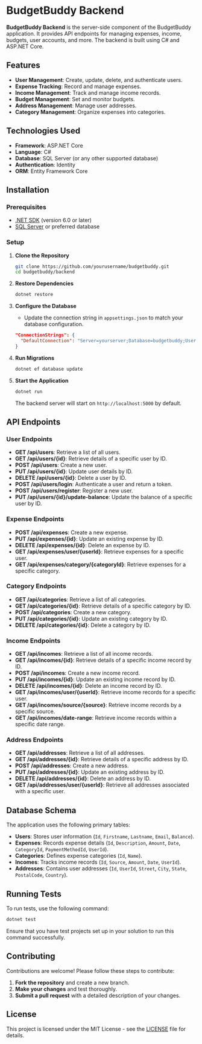 # BudgetBuddy Backend

**BudgetBuddy Backend** is the server-side component of the BudgetBuddy application. It provides API endpoints for managing expenses, income, budgets, user accounts, and more. The backend is built using C# and ASP.NET Core.

## Features

- **User Management**: Create, update, delete, and authenticate users.
- **Expense Tracking**: Record and manage expenses.
- **Income Management**: Track and manage income records.
- **Budget Management**: Set and monitor budgets.
- **Address Management**: Manage user addresses.
- **Category Management**: Organize expenses into categories.

## Technologies Used

- **Framework**: ASP.NET Core
- **Language**: C#
- **Database**: SQL Server (or any other supported database)
- **Authentication**: Identity
- **ORM**: Entity Framework Core

## Installation

### Prerequisites

- [.NET SDK](https://dotnet.microsoft.com/download) (version 6.0 or later)
- [SQL Server](https://www.microsoft.com/en-us/sql-server/sql-server-downloads) or preferred database

### Setup

1. **Clone the Repository**

   ```bash
   git clone https://github.com/yourusername/budgetbuddy.git
   cd budgetbuddy/backend
   ```

2. **Restore Dependencies**

   ```bash
   dotnet restore
   ```

3. **Configure the Database**

   - Update the connection string in `appsettings.json` to match your database configuration.

   ```json
   "ConnectionStrings": {
     "DefaultConnection": "Server=yourserver;Database=budgetbuddy;User Id=yourusername;Password=yourpassword;"
   }
   ```

4. **Run Migrations**

   ```bash
   dotnet ef database update
   ```

5. **Start the Application**

   ```bash
   dotnet run
   ```

   The backend server will start on `http://localhost:5000` by default.

## API Endpoints

### **User Endpoints**

- **GET /api/users**: Retrieve a list of all users.
- **GET /api/users/{id}**: Retrieve details of a specific user by ID.
- **POST /api/users**: Create a new user.
- **PUT /api/users/{id}**: Update user details by ID.
- **DELETE /api/users/{id}**: Delete a user by ID.
- **POST /api/users/login**: Authenticate a user and return a token.
- **POST /api/users/register**: Register a new user.
- **PUT /api/users/{id}/update-balance**: Update the balance of a specific user by ID.

### **Expense Endpoints**

- **POST /api/expenses**: Create a new expense.
- **PUT /api/expenses/{id}**: Update an existing expense by ID.
- **DELETE /api/expenses/{id}**: Delete an expense by ID.
- **GET /api/expenses/user/{userId}**: Retrieve expenses for a specific user.
- **GET /api/expenses/category/{categoryId}**: Retrieve expenses for a specific category.

### **Category Endpoints**

- **GET /api/categories**: Retrieve a list of all categories.
- **GET /api/categories/{id}**: Retrieve details of a specific category by ID.
- **POST /api/categories**: Create a new category.
- **PUT /api/categories/{id}**: Update an existing category by ID.
- **DELETE /api/categories/{id}**: Delete a category by ID.

### **Income Endpoints**

- **GET /api/incomes**: Retrieve a list of all income records.
- **GET /api/incomes/{id}**: Retrieve details of a specific income record by ID.
- **POST /api/incomes**: Create a new income record.
- **PUT /api/incomes/{id}**: Update an existing income record by ID.
- **DELETE /api/incomes/{id}**: Delete an income record by ID.
- **GET /api/incomes/user/{userId}**: Retrieve income records for a specific user.
- **GET /api/incomes/source/{source}**: Retrieve income records by a specific source.
- **GET /api/incomes/date-range**: Retrieve income records within a specific date range.

### **Address Endpoints**

- **GET /api/addresses**: Retrieve a list of all addresses.
- **GET /api/addresses/{id}**: Retrieve details of a specific address by ID.
- **POST /api/addresses**: Create a new address.
- **PUT /api/addresses/{id}**: Update an existing address by ID.
- **DELETE /api/addresses/{id}**: Delete an address by ID.
- **GET /api/addresses/user/{userId}**: Retrieve all addresses associated with a specific user.

## Database Schema

The application uses the following primary tables:

- **Users**: Stores user information (`Id`, `Firstname`, `Lastname`, `Email`, `Balance`).
- **Expenses**: Records expense details (`Id`, `Description`, `Amount`, `Date`, `CategoryId`, `PaymentMethodId`, `UserId`).
- **Categories**: Defines expense categories (`Id`, `Name`).
- **Incomes**: Tracks income records (`Id`, `Source`, `Amount`, `Date`, `UserId`).
- **Addresses**: Contains user addresses (`Id`, `UserId`, `Street`, `City`, `State`, `PostalCode`, `Country`).

## Running Tests

To run tests, use the following command:

```bash
dotnet test
```

Ensure that you have test projects set up in your solution to run this command successfully.

## Contributing

Contributions are welcome! Please follow these steps to contribute:

1. **Fork the repository** and create a new branch.
2. **Make your changes** and test thoroughly.
3. **Submit a pull request** with a detailed description of your changes.

## License

This project is licensed under the MIT License - see the [LICENSE](LICENSE) file for details.
